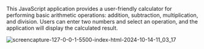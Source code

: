 This JavaScript application provides a user-friendly calculator for 
performing basic arithmetic operations: addition, subtraction, multiplication, and 
division. Users can enter two numbers and select an operation, and the 
application will display the calculated result. 

![screencapture-127-0-0-1-5500-index-html-2024-10-14-11_03_17](https://github.com/user-attachments/assets/8b42182d-83f6-4716-9c24-d7c51e0541f3)
